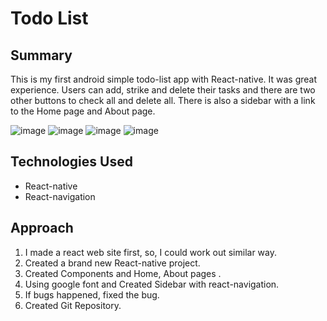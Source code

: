 # Todo List

## Summary

This is my first android simple todo-list app with React-native. It was great experience. Users can add, strike and delete their tasks and there are two other buttons to check all and delete all. There is also a sidebar with a link to the Home page and About page.

![image](https://{./Images/todo-list.jpeg})
![image](<https://{./Images/todo-list(1).jpeg}>)
![image](<https://{./Images/todo-list(2).jpeg}>)
![image](<https://{./Images/todo-list(3).jpeg}>)

## Technologies Used

- React-native
- React-navigation

## Approach

1. I made a react web site first, so, I could work out similar way.
2. Created a brand new React-native project.
3. Created Components and Home, About pages .
4. Using google font and Created Sidebar with react-navigation.
5. If bugs happened, fixed the bug.
6. Created Git Repository.
